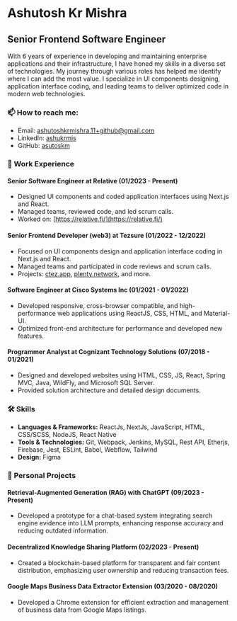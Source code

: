 # Ashutosh Kr Mishra

## Senior Frontend Software Engineer

With 6 years of experience in developing and maintaining enterprise applications and their infrastructure, I have honed my skills in a diverse set of technologies. My journey through various roles has helped me identify where I can add the most value. I specialize in UI components designing, application interface coding, and leading teams to deliver optimized code in modern web technologies.

### 📫 How to reach me:
- Email: ashutoshkrmishra.11+github@gmail.com
- LinkedIn: [ashukrmis](https://linkedin.com/in/ashukrmis)
- GitHub: [asutoskm](https://github.com/asutoskm)

### 💼 Work Experience

#### Senior Software Engineer at Relative (01/2023 - Present)
- Designed UI components and coded application interfaces using Next.js and React.
- Managed teams, reviewed code, and led scrum calls.
- Worked on: [https://relative.fi/](https://relative.fi/)

#### Senior Frontend Developer (web3) at Tezsure (01/2022 - 12/2022)
- Focused on UI components design and application interface coding in Next.js and React.
- Managed teams and participated in code reviews and scrum calls.
- Projects: [ctez.app](https://ctez.app/), [plenty.network](https://plenty.network/), and more.

#### Software Engineer at Cisco Systems Inc (01/2021 - 01/2022)
- Developed responsive, cross-browser compatible, and high-performance web applications using ReactJS, CSS, HTML, and Material-UI.
- Optimized front-end architecture for performance and developed new features.

#### Programmer Analyst at Cognizant Technology Solutions (07/2018 - 01/2021)
- Designed and developed websites using HTML, CSS, JS, React, Spring MVC, Java, WildFly, and Microsoft SQL Server.
- Provided solution architecture and detailed design documents.

### 🛠 Skills

- **Languages & Frameworks:** ReactJs, NextJs, JavaScript, HTML, CSS/SCSS, NodeJS, React Native
- **Tools & Technologies:** Git, Webpack, Jenkins, MySQL, Rest API, Etherjs, Firebase, Jest, ESLint, Babel, Webflow, Tailwind
- **Design:** Figma

### 🚀 Personal Projects

#### Retrieval-Augmented Generation (RAG) with ChatGPT (09/2023 - Present)
- Developed a prototype for a chat-based system integrating search engine evidence into LLM prompts, enhancing response accuracy and reducing outdated information.

#### Decentralized Knowledge Sharing Platform (02/2023 - Present)
- Created a blockchain-based platform for transparent and fair content distribution, emphasizing user ownership and reducing transaction fees.

#### Google Maps Business Data Extractor Extension (03/2020 - 08/2020)
- Developed a Chrome extension for efficient extraction and management of business data from Google Maps listings.
